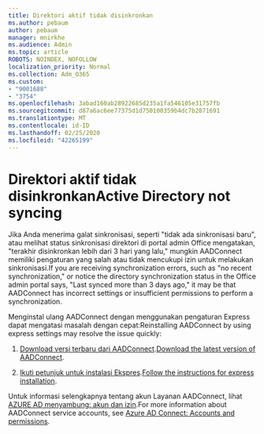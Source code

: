 ```yaml
---
title: Direktori aktif tidak disinkronkan
ms.author: pebaum
author: pebaum
manager: mnirkhe
ms.audience: Admin
ms.topic: article
ROBOTS: NOINDEX, NOFOLLOW
localization_priority: Normal
ms.collection: Adm_O365
ms.custom:
- "9001688"
- "3754"
ms.openlocfilehash: 3abad160ab28922685d235a1fa546105e31757fb
ms.sourcegitcommit: d87a6ac6ee77375d1d750100359b4dc7b2871691
ms.translationtype: MT
ms.contentlocale: id-ID
ms.lasthandoff: 02/25/2020
ms.locfileid: "42265199"
---
```

# <a name="active-directory-not-syncing"></a><span data-ttu-id="48989-102">Direktori aktif tidak disinkronkan</span><span class="sxs-lookup"><span data-stu-id="48989-102">Active Directory not syncing</span></span>

<span data-ttu-id="48989-103">Jika Anda menerima galat sinkronisasi, seperti "tidak ada sinkronisasi baru", atau melihat status sinkronisasi direktori di portal admin Office mengatakan, "terakhir disinkronkan lebih dari 3 hari yang lalu," mungkin AADConnect memiliki pengaturan yang salah atau tidak mencukupi izin untuk melakukan sinkronisasi.</span><span class="sxs-lookup"><span data-stu-id="48989-103">If you are receiving synchronization errors, such as "no recent synchronization," or notice the directory synchronization status in the Office admin portal says, "Last synced more than 3 days ago," it may be that AADConnect has incorrect settings or insufficient permissions to perform a synchronization.</span></span>  

<span data-ttu-id="48989-104">Menginstal ulang AADConnect dengan menggunakan pengaturan Express dapat mengatasi masalah dengan cepat:</span><span class="sxs-lookup"><span data-stu-id="48989-104">Reinstalling AADConnect by using express settings may resolve the issue quickly:</span></span>

1. <span data-ttu-id="48989-105">[Download versi terbaru dari AADConnect](https://go.microsoft.com/fwlink/?LinkId=615771).</span><span class="sxs-lookup"><span data-stu-id="48989-105">[Download the latest version of AADConnect](https://go.microsoft.com/fwlink/?LinkId=615771).</span></span>

2. <span data-ttu-id="48989-106">[Ikuti petunjuk untuk instalasi Ekspres](https://docs.microsoft.com/azure/active-directory/hybrid/how-to-connect-install-express).</span><span class="sxs-lookup"><span data-stu-id="48989-106">[Follow the instructions for express installation](https://docs.microsoft.com/azure/active-directory/hybrid/how-to-connect-install-express).</span></span>

<span data-ttu-id="48989-107">Untuk informasi selengkapnya tentang akun Layanan AADConnect, lihat [AZURE AD menyambung: akun dan izin](https://docs.microsoft.com/azure/active-directory/hybrid/reference-connect-accounts-permissions).</span><span class="sxs-lookup"><span data-stu-id="48989-107">For more information about AADConnect service accounts, see [Azure AD Connect: Accounts and permissions](https://docs.microsoft.com/azure/active-directory/hybrid/reference-connect-accounts-permissions).</span></span>

